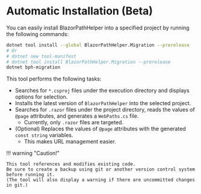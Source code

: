 # Automatic Installation (Beta)
You can easily install BlazorPathHelper into a specified project by running the following commands:

```bash
dotnet tool install --global BlazorPathHelper.Migration --prerelease
# Or
# dotnet new tool-manifest
# dotnet tool install BlazorPathHelper.Migration --prerelease
dotnet bph-migration
```

This tool performs the following tasks:

* Searches for `*.csproj` files under the execution directory and displays options for selection.
* Installs the latest version of `BlazorPathHelper` into the selected project.
* Searches for `.razor` files under the project directory, reads the values of `@page` attributes, and generates a `WebPaths.cs` file.
    * Currently, only `.razor` files are targeted.
* (Optional) Replaces the values of `@page` attributes with the generated `const string` variables.
    * This makes URL management easier.

!!! warning "Caution!"

    This tool references and modifies existing code.
    Be sure to create a backup using git or another version control system before running it.
    (The tool will also display a warning if there are uncommitted changes in git.)

